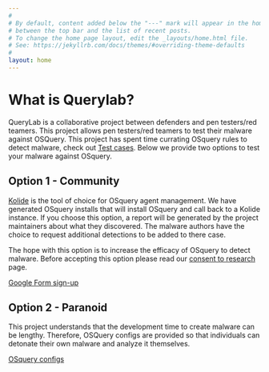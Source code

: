 ```yaml
---
#
# By default, content added below the "---" mark will appear in the home page
# between the top bar and the list of recent posts.
# To change the home page layout, edit the _layouts/home.html file.
# See: https://jekyllrb.com/docs/themes/#overriding-theme-defaults
#
layout: home
---
```


# What is Querylab?
QueryLab is a collaborative project between defenders and pen testers/red teamers. This project allows pen testers/red teamers to test their malware against OSQuery. This project has spent time currating OSquery rules to detect malware, check out [Test cases](test_cases.html). Below we provide two options to test your malware against OSquery.

## Option 1 - Community
[Kolide](https://kolide.com/) is the tool of choice for OSquery agent management. We have generated OSquery installs that will install OSquery and call back to a Kolide instance. If you choose this option, a report will be generated by the project maintainers about what they discovered. The malware authors have the choice to request additional detections to be added to there case.

The hope with this option is to increase the efficacy of OSquery to detect malware. Before accepting this option please read our [consent to research](consent.html) page.

[Google Form sign-up](https://goo.gl/forms/8k79xDe0R5vMzxtD3)

## Option 2 - Paranoid
This project understands that the development time to create malware can be lengthy. Therefore, OSQuery configs are provided so that individuals can detonate their own malware and analyze it themselves.

[OSquery configs](https://github.com/CptOfEvilMinions/QueryLab)